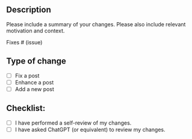## Description

Please include a summary of your changes. Please also include relevant motivation and context.

Fixes # (issue)

## Type of change

- [ ] Fix a post
- [ ] Enhance a post
- [ ] Add a new post

## Checklist:

- [ ] I have performed a self-review of my changes.
- [ ] I have asked ChatGPT (or equivalent) to review my changes.
